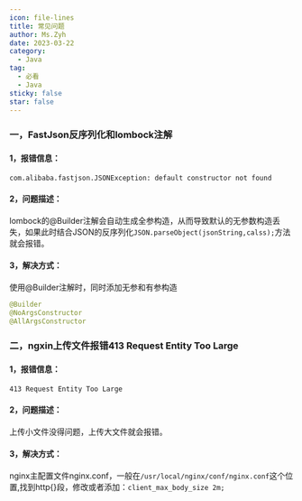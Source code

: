 ```yaml
---
icon: file-lines
title: 常见问题
author: Ms.Zyh
date: 2023-03-22
category:
  - Java
tag:
  - 必看
  - Java
sticky: false
star: false
---
```


### 一，FastJson反序列化和lombock注解
#### 1，报错信息：
`com.alibaba.fastjson.JSONException: default constructor not found`
#### 2，问题描述：
lombock的@Builder注解会自动生成全参构造，从而导致默认的无参数构造丢失，如果此时结合JSON的反序列化`JSON.parseObject(jsonString,calss);`方法就会报错。
#### 3，解决方式：
使用@Builder注解时，同时添加无参和有参构造

```java
@Builder 
@NoArgsConstructor                                                  
@AllArgsConstructor
```

### 二，ngxin上传文件报错413 Request Entity Too Large
#### 1，报错信息：
`413 Request Entity Too Large`
#### 2，问题描述：
上传小文件没得问题，上传大文件就会报错。
#### 3，解决方式：
nginx主配置文件nginx.conf，一般在`/usr/local/nginx/conf/nginx.conf`这个位置,找到http{}段，修改或者添加：`client_max_body_size 2m;`
